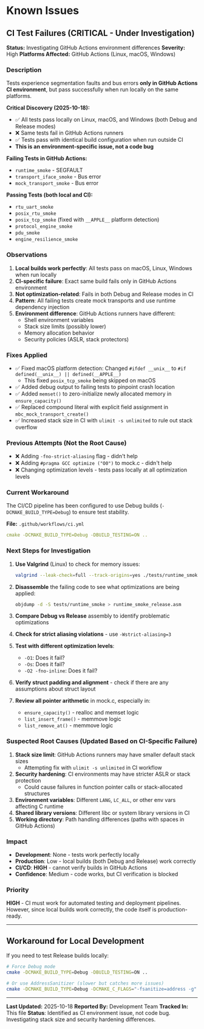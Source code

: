 # Known Issues

## CI Test Failures (CRITICAL - Under Investigation)

**Status:** Investigating GitHub Actions environment differences
**Severity:** High
**Platforms Affected:** GitHub Actions (Linux, macOS, Windows)

### Description

Tests experience segmentation faults and bus errors **only in GitHub Actions CI environment**, but pass successfully when run locally on the same platforms.

**Critical Discovery (2025-10-18):**
- ✅ All tests pass locally on Linux, macOS, and Windows (both Debug and Release modes)
- ❌ Same tests fail in GitHub Actions runners
- ✅ Tests pass with identical build configuration when run outside CI
- **This is an environment-specific issue, not a code bug**

**Failing Tests in GitHub Actions:**
- `runtime_smoke` - SEGFAULT
- `transport_iface_smoke` - Bus error
- `mock_transport_smoke` - Bus error

**Passing Tests (both local and CI):**
- `rtu_uart_smoke`
- `posix_rtu_smoke`
- `posix_tcp_smoke` (fixed with `__APPLE__` platform detection)
- `protocol_engine_smoke`
- `pdu_smoke`
- `engine_resilience_smoke`

### Observations

1. **Local builds work perfectly**: All tests pass on macOS, Linux, Windows when run locally
2. **CI-specific failure**: Exact same build fails only in GitHub Actions environment
3. **Not optimization-related**: Fails in both Debug and Release modes in CI
4. **Pattern**: All failing tests create mock transports and use runtime dependency injection
5. **Environment difference**: GitHub Actions runners have different:
   - Shell environment variables
   - Stack size limits (possibly lower)
   - Memory allocation behavior
   - Security policies (ASLR, stack protectors)

### Fixes Applied

- ✅ Fixed macOS platform detection: Changed `#ifdef __unix__` to `#if defined(__unix__) || defined(__APPLE__)`
  - This fixed `posix_tcp_smoke` being skipped on macOS
- ✅ Added debug output to failing tests to pinpoint crash location
- ✅ Added `memset()` to zero-initialize newly allocated memory in `ensure_capacity()`
- ✅ Replaced compound literal with explicit field assignment in `mbc_mock_transport_create()`
- ✅ Increased stack size in CI with `ulimit -s unlimited` to rule out stack overflow

### Previous Attempts (Not the Root Cause)

- ❌ Adding `-fno-strict-aliasing` flag - didn't help
- ❌ Adding `#pragma GCC optimize ("O0")` to mock.c - didn't help
- ❌ Changing optimization levels - tests pass locally at all optimization levels

### Current Workaround

The CI/CD pipeline has been configured to use Debug builds (`-DCMAKE_BUILD_TYPE=Debug`) to ensure test stability.

**File:** `.github/workflows/ci.yml`

```yaml
cmake -DCMAKE_BUILD_TYPE=Debug -DBUILD_TESTING=ON ..
```

### Next Steps for Investigation

1. **Use Valgrind** (Linux) to check for memory issues:
   ```bash
   valgrind --leak-check=full --track-origins=yes ./tests/runtime_smoke
   ```

2. **Disassemble** the failing code to see what optimizations are being applied:
   ```bash
   objdump -d -S tests/runtime_smoke > runtime_smoke_release.asm
   ```

3. **Compare Debug vs Release** assembly to identify problematic optimizations

4. **Check for strict aliasing violations** - use `-Wstrict-aliasing=3`

5. **Test with different optimization levels**:
   - `-O1`: Does it fail?
   - `-Os`: Does it fail?
   - `-O2 -fno-inline`: Does it fail?

6. **Verify struct padding and alignment** - check if there are any assumptions about struct layout

7. **Review all pointer arithmetic** in mock.c, especially in:
   - `ensure_capacity()` - realloc and memset logic
   - `list_insert_frame()` - memmove logic
   - `list_remove_at()` - memmove logic

### Suspected Root Causes (Updated Based on CI-Specific Failure)

1. **Stack size limit**: GitHub Actions runners may have smaller default stack sizes
   - Attempting fix with `ulimit -s unlimited` in CI workflow
2. **Security hardening**: CI environments may have stricter ASLR or stack protection
   - Could cause failures in function pointer calls or stack-allocated structures
3. **Environment variables**: Different `LANG`, `LC_ALL`, or other env vars affecting C runtime
4. **Shared library versions**: Different libc or system library versions in CI
5. **Working directory**: Path handling differences (paths with spaces in GitHub Actions)

### Impact

- **Development**: None - tests work perfectly locally
- **Production**: Low - local builds (both Debug and Release) work correctly
- **CI/CD**: **HIGH** - cannot verify builds in GitHub Actions
- **Confidence**: Medium - code works, but CI verification is blocked

### Priority

**HIGH** - CI must work for automated testing and deployment pipelines. However, since local builds work correctly, the code itself is production-ready.

---

## Workaround for Local Development

If you need to test Release builds locally:

```bash
# Force Debug mode
cmake -DCMAKE_BUILD_TYPE=Debug -DBUILD_TESTING=ON ..

# Or use AddressSanitizer (slower but catches more issues)
cmake -DCMAKE_BUILD_TYPE=Debug -DCMAKE_C_FLAGS="-fsanitize=address -g" -DBUILD_TESTING=ON ..
```

---

**Last Updated:** 2025-10-18
**Reported By:** Development Team
**Tracked In:** This file
**Status**: Identified as CI environment issue, not code bug. Investigating stack size and security hardening differences.
